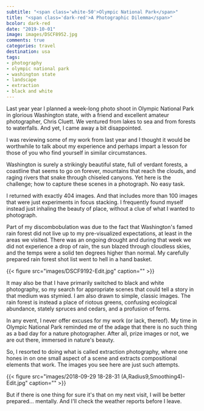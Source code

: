 ```yaml
---
subtitle: "<span class='white-50'>Olympic National Park</span>"
title: "<span class='dark-red'>A Photographic Dilemma</span>"
bcolor: dark-red
date: "2019-10-01"
image: images/DSCF8952.jpg
comments: true
categories: travel
destination: usa
tags:
- photography
- olympic national park
- washington state
- landscape
- extraction
- black and white
---
```

Last year year I planned a week-long photo shoot in Olympic National Park in glorious Washington state, with a friend and excellent amateur photographer, Chris Cluett. We ventured from lakes to sea and from forests to waterfalls. And yet, I came away a bit disappointed.

I was reviewing some of my work from last year and I thought it would be worthwhile to talk about my experience and perhaps impart a lesson for those of you who find yourself in similar circumstances. 

Washington is surely a strikingly beautiful state, full of verdant forests, a coastline that seems to go on forever, mountains that reach the clouds, and raging rivers that snake through chiseled canyons. Yet here is the challenge; how to capture these scenes in a photograph. No easy task. 

I returned with exactly 404 images. And that includes more than 100 images that were just experiments in focus stacking. I frequently found myself instead just inhaling the beauty of place, without a clue of what I wanted to photograph.  

Part of my discombobulation was due to the fact that Washington's famed rain forest did not live up to my pre-visualized expectations, at least in the areas we visited. There was an ongoing drought and during that week we did not experience a drop of rain, the sun blazed through cloudless skies, and the temps were a solid ten degrees higher than normal. My carefully prepared rain forest shot list went to hell in a hand basket. 

{{< figure src="images/DSCF9192-Edit.jpg" caption="" >}}

It may also be that I have primarily switched to black and white photography, so my search for appropriate scenes that could tell a story in that medium was stymied. I am also drawn to simple, classic images. The rain forest is instead a place of riotous greens, confusing ecological abundance, stately spruces and cedars, and a profusion of ferns. 

In any event, I never offer excuses for my work (or lack, thereof). My time in Olympic National Park reminded me of the adage that there is no such thing as a bad day for a nature photographer. After all, prize images or not, we are out there, immersed in nature's beauty. 

So, I resorted to doing what is called extraction photography, where one hones in on one small aspect of a scene and extracts compositional elements that work. The images you see here are just such attempts.

{{< figure src="images/2018-09-29 18-28-31 (A,Radius9,Smoothing4)-Edit.jpg" caption="" >}}


But if there is one thing for sure it's that on my next visit, I will be better prepared... mentally. And I'll check the weather reports before I leave. 
